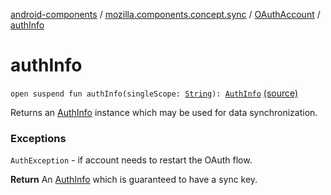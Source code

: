 [android-components](../../index.md) / [mozilla.components.concept.sync](../index.md) / [OAuthAccount](index.md) / [authInfo](./auth-info.md)

# authInfo

`open suspend fun authInfo(singleScope: `[`String`](https://kotlinlang.org/api/latest/jvm/stdlib/kotlin/-string/index.html)`): `[`AuthInfo`](../-auth-info/index.md) [(source)](https://github.com/mozilla-mobile/android-components/blob/master/components/concept/sync/src/main/java/mozilla/components/concept/sync/OAuthAccount.kt#L46)

Returns an [AuthInfo](../-auth-info/index.md) instance which may be used for data synchronization.

### Exceptions

`AuthException` - if account needs to restart the OAuth flow.

**Return**
An [AuthInfo](../-auth-info/index.md) which is guaranteed to have a sync key.

